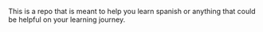 This is a repo that is meant to help you learn spanish or anything that could be helpful on your learning journey.
